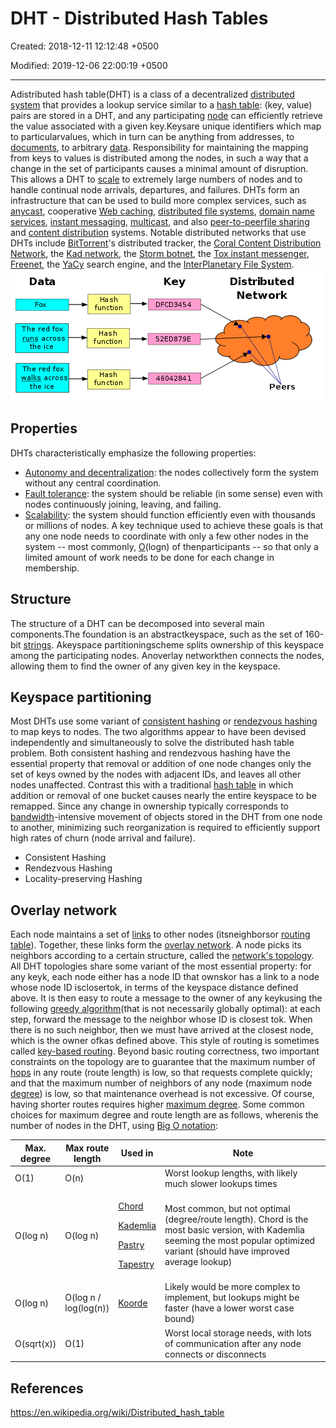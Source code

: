 # DHT - Distributed Hash Tables

Created: 2018-12-11 12:12:48 +0500

Modified: 2019-12-06 22:00:19 +0500

---

Adistributed hash table(DHT) is a class of a decentralized [distributed system](https://en.wikipedia.org/wiki/Distributed_computing) that provides a lookup service similar to a [hash table](https://en.wikipedia.org/wiki/Hash_table): (key, value) pairs are stored in a DHT, and any participating [node](https://en.wikipedia.org/wiki/Node_(networking)) can efficiently retrieve the value associated with a given key.Keysare unique identifiers which map to particularvalues, which in turn can be anything from addresses, to [documents](https://en.wikipedia.org/wiki/Electronic_document), to arbitrary [data](https://en.wikipedia.org/wiki/Data_(computing)). Responsibility for maintaining the mapping from keys to values is distributed among the nodes, in such a way that a change in the set of participants causes a minimal amount of disruption. This allows a DHT to [scale](https://en.wikipedia.org/wiki/Scale_(computing)) to extremely large numbers of nodes and to handle continual node arrivals, departures, and failures.
DHTs form an infrastructure that can be used to build more complex services, such as [anycast](https://en.wikipedia.org/wiki/Anycast), cooperative [Web caching](https://en.wikipedia.org/wiki/Web_cache), [distributed file systems](https://en.wikipedia.org/wiki/Distributed_file_system), [domain name services](https://en.wikipedia.org/wiki/Domain_name_system), [instant messaging](https://en.wikipedia.org/wiki/Instant_messaging), [multicast](https://en.wikipedia.org/wiki/Multicast), and also [peer-to-peer](https://en.wikipedia.org/wiki/Peer-to-peer)[file sharing](https://en.wikipedia.org/wiki/File_sharing) and [content distribution](https://en.wikipedia.org/wiki/Content_distribution) systems. Notable distributed networks that use DHTs include [BitTorrent](https://en.wikipedia.org/wiki/BitTorrent_(protocol))'s distributed tracker, the [Coral Content Distribution Network](https://en.wikipedia.org/wiki/Coral_Content_Distribution_Network), the [Kad network](https://en.wikipedia.org/wiki/Kad_network), the [Storm botnet](https://en.wikipedia.org/wiki/Storm_botnet), the [Tox instant messenger](https://en.wikipedia.org/wiki/Tox_(protocol)), [Freenet](https://en.wikipedia.org/wiki/Freenet), the [YaCy](https://en.wikipedia.org/wiki/YaCy) search engine, and the [InterPlanetary File System](https://en.wikipedia.org/wiki/InterPlanetary_File_System).
![image](media/DHT---Distributed-Hash-Tables-image1.png)

## Properties

DHTs characteristically emphasize the following properties:

- [Autonomy and decentralization](https://en.wikipedia.org/wiki/Decentralized_computing): the nodes collectively form the system without any central coordination.
- [Fault tolerance](https://en.wikipedia.org/wiki/Fault_tolerance): the system should be reliable (in some sense) even with nodes continuously joining, leaving, and failing.
- [Scalability](https://en.wikipedia.org/wiki/Scale_(computing)): the system should function efficiently even with thousands or millions of nodes.
A key technique used to achieve these goals is that any one node needs to coordinate with only a few other nodes in the system -- most commonly, [O](https://en.wikipedia.org/wiki/Big_O_notation)(logn) of thenparticipants -- so that only a limited amount of work needs to be done for each change in membership.

## Structure

The structure of a DHT can be decomposed into several main components.The foundation is an abstractkeyspace, such as the set of 160-bit [strings](https://en.wikipedia.org/wiki/String_(computer_science)). Akeyspace partitioningscheme splits ownership of this keyspace among the participating nodes. Anoverlay networkthen connects the nodes, allowing them to find the owner of any given key in the keyspace.

## Keyspace partitioning

Most DHTs use some variant of [consistent hashing](https://en.wikipedia.org/wiki/Consistent_hashing) or [rendezvous hashing](https://en.wikipedia.org/wiki/Rendezvous_hashing) to map keys to nodes. The two algorithms appear to have been devised independently and simultaneously to solve the distributed hash table problem.
Both consistent hashing and rendezvous hashing have the essential property that removal or addition of one node changes only the set of keys owned by the nodes with adjacent IDs, and leaves all other nodes unaffected. Contrast this with a traditional [hash table](https://en.wikipedia.org/wiki/Hash_table) in which addition or removal of one bucket causes nearly the entire keyspace to be remapped. Since any change in ownership typically corresponds to [bandwidth](https://en.wikipedia.org/wiki/Bandwidth_(computing))-intensive movement of objects stored in the DHT from one node to another, minimizing such reorganization is required to efficiently support high rates of churn (node arrival and failure).

- Consistent Hashing
- Rendezvous Hashing
- Locality-preserving Hashing

## Overlay network

Each node maintains a set of [links](https://en.wikipedia.org/wiki/Data_link) to other nodes (itsneighborsor [routing table](https://en.wikipedia.org/wiki/Routing_table)). Together, these links form the [overlay network](https://en.wikipedia.org/wiki/Overlay_network). A node picks its neighbors according to a certain structure, called the [network's topology](https://en.wikipedia.org/wiki/Network_topology).
All DHT topologies share some variant of the most essential property: for any keyk, each node either has a node ID that ownskor has a link to a node whose node ID isclosertok, in terms of the keyspace distance defined above. It is then easy to route a message to the owner of any keykusing the following [greedy algorithm](https://en.wikipedia.org/wiki/Greedy_algorithm)(that is not necessarily globally optimal): at each step, forward the message to the neighbor whose ID is closest tok. When there is no such neighbor, then we must have arrived at the closest node, which is the owner ofkas defined above. This style of routing is sometimes called [key-based routing](https://en.wikipedia.org/wiki/Key-based_routing).
Beyond basic routing correctness, two important constraints on the topology are to guarantee that the maximum number of [hops](https://en.wikipedia.org/wiki/Hop_(networking)) in any route (route length) is low, so that requests complete quickly; and that the maximum number of neighbors of any node (maximum node [degree](https://en.wikipedia.org/wiki/Degree_(graph_theory))) is low, so that maintenance overhead is not excessive. Of course, having shorter routes requires higher [maximum degree](https://en.wikipedia.org/wiki/Maximum_degree). Some common choices for maximum degree and route length are as follows, wherenis the number of nodes in the DHT, using [Big O notation](https://en.wikipedia.org/wiki/Big_O_notation):

<table>
<colgroup>
<col style="width: 13%" />
<col style="width: 15%" />
<col style="width: 13%" />
<col style="width: 57%" />
</colgroup>
<thead>
<tr class="header">
<th>Max. degree</th>
<th>Max route length</th>
<th>Used in</th>
<th>Note</th>
</tr>
</thead>
<tbody>
<tr>
<td>O(1)</td>
<td>O(n)</td>
<td></td>
<td>Worst lookup lengths, with likely much slower lookups times</td>
</tr>
<tr>
<td>O(log n)</td>
<td>O(log n)</td>
<td><p><a href="https://en.wikipedia.org/wiki/Chord_(peer-to-peer)">Chord</a></p>
<p><a href="https://en.wikipedia.org/wiki/Kademlia">Kademlia</a></p>
<p><a href="https://en.wikipedia.org/wiki/Pastry_(DHT)">Pastry</a></p>
<p><a href="https://en.wikipedia.org/wiki/Tapestry_(DHT)">Tapestry</a></p></td>
<td>Most common, but not optimal (degree/route length). Chord is the most basic version, with Kademlia seeming the most popular optimized variant (should have improved average lookup)</td>
</tr>
<tr>
<td>O(log n)</td>
<td>O(log n / log(log(n))</td>
<td><a href="https://en.wikipedia.org/wiki/Koorde">Koorde</a></td>
<td>Likely would be more complex to implement, but lookups might be faster (have a lower worst case bound)</td>
</tr>
<tr>
<td>O(sqrt(x))</td>
<td>O(1)</td>
<td></td>
<td>Worst local storage needs, with lots of communication after any node connects or disconnects</td>
</tr>
</tbody>
</table>

## References

<https://en.wikipedia.org/wiki/Distributed_hash_table>
